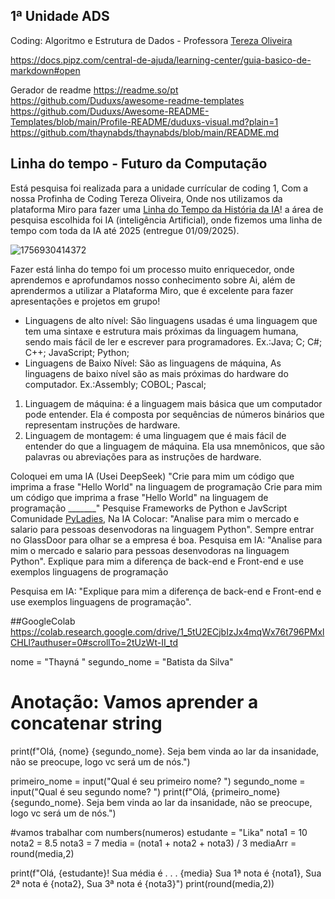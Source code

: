 ## 1ª Unidade ADS
Coding: Algoritmo e Estrutura de Dados - Professora [Tereza Oliveira](https://github.com/terezasenac)

https://docs.pipz.com/central-de-ajuda/learning-center/guia-basico-de-markdown#open

Gerador de readme https://readme.so/pt
https://github.com/Duduxs/awesome-readme-templates
https://github.com/Duduxs/Awesome-README-Templates/blob/main/Profile-README/duduxs-visual.md?plain=1 
https://github.com/thaynabds/thaynabds/blob/main/README.md

## Linha do tempo - Futuro da Computação
Está pesquisa foi realizada para a unidade currícular de coding 1, Com a nossa Profinha de Coding Tereza Oliveira, Onde nos utilizamos da plataforma Miro para fazer uma [Linha do Tempo da História da IA](https://miro.com/app/board/uXjVJKuLrRA=/?share_link_id=106166523893)! a área de pesquisa escolhida foi IA (inteligência Artificial), onde fizemos uma linha de tempo com toda da IA até 2025 (entregue 01/09/2025). 

![1756930414372](https://github.com/user-attachments/assets/5c68f967-33da-40da-a0ea-db2895aeaae2)

Fazer está linha do tempo foi um processo muito enriquecedor, onde aprendemos e aprofundamos nosso conhecimento sobre Ai, além de aprendermos a utilizar a Plataforma Miro, que é excelente para fazer apresentações e projetos em grupo!

- Linguagens de alto nível: São linguagens usadas é uma linguagem que tem uma sintaxe e estrutura mais próximas da linguagem humana, sendo mais fácil de ler e escrever para programadores. Ex.:Java; C; C#; C++; JavaScript; Python;
- Linguagens de Baixo Nível: São as linguagens de máquina, As linguagens de baixo nível são as mais próximas do hardware do computador. Ex.:Assembly; COBOL; Pascal;
1. Linguagem de máquina: é a linguagem mais básica que um computador pode entender. Ela é composta por sequências de números binários que representam instruções de hardware.
2. Linguagem de montagem: é uma linguagem que é mais fácil de entender do que a linguagem de máquina. Ela usa mnemônicos, que são palavras ou abreviações para as instruções de hardware.

Coloquei em uma IA (Usei DeepSeek) "Crie para mim um código que imprima a frase "Hello World" na linguagem de programação Crie para mim um código que imprima a frase "Hello World" na linguagem de programação _______"
Pesquise Frameworks de Python e JavScript
Comunidade [PyLadies](https://www.instagram.com/pyladiesbrasil/),
Na IA Colocar: "Analise para mim o mercado e salario para pessoas desenvodoras na linguagem Python".
Sempre entrar no GlassDoor para olhar se a empresa é boa. 
Pesquisa em IA: "Analise para mim o mercado e salario para pessoas desenvodoras na linguagem Python".
Explique para mim a diferença de back-end e Front-end e use exemplos linguagens de programação

Pesquisa em IA: "Explique para mim a diferença de back-end e Front-end e use exemplos linguagens de programação".

##GoogleColab
https://colab.research.google.com/drive/1_5tU2ECjbIzJx4mqWx76t796PMxlCHLl?authuser=0#scrollTo=2tUzWt-II_td

nome = "Thayná "
segundo_nome = "Batista da Silva"
# Anotação: Vamos aprender a concatenar string
print(f"Olá, {nome} {segundo_nome}. Seja bem vinda ao lar da insanidade, não se preocupe, logo vc será um de nós.")

primeiro_nome = input("Qual é seu primeiro nome? ")
segundo_nome = input("Qual é seu segundo nome? ")
print(f"Olá, {primeiro_nome} {segundo_nome}. Seja bem vinda ao lar da insanidade, não se preocupe, logo vc será um de nós.")

#vamos trabalhar com numbers(numeros)
estudante = "Lika"
nota1 = 10
nota2 = 8.5
nota3 = 7
media = (nota1 + nota2 + nota3) / 3
mediaArr = round(media,2)

print(f"Olá, {estudante}! Sua média é . . . {media} Sua 1ª nota é {nota1}, Sua 2ª nota é {nota2}, Sua 3ª nota é {nota3}")
print(round(media,2))


